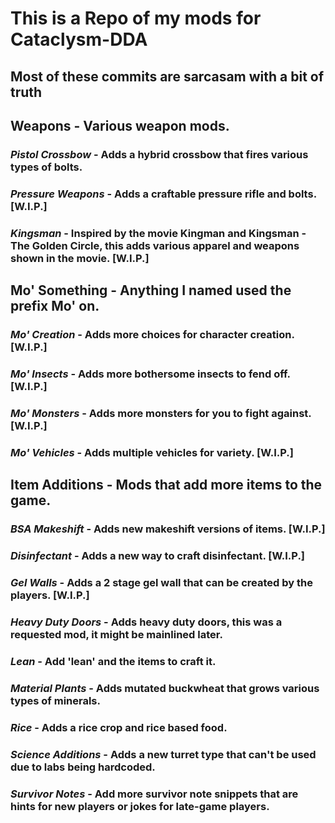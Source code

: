 # This is a Repo of my mods for Cataclysm-DDA
## Most of these commits are sarcasam with a bit of truth

## Weapons - Various weapon mods.

### *Pistol Crossbow* - Adds a hybrid crossbow that fires various types of bolts.

### *Pressure Weapons* - Adds a craftable pressure rifle and bolts. [W.I.P.]

### *Kingsman* - Inspired by the movie Kingman and Kingsman - The Golden Circle, this adds various apparel and weapons shown in the movie. [W.I.P.]

## Mo' Something - Anything I named used the prefix Mo' on.

### *Mo' Creation* - Adds more choices for character creation. [W.I.P.]

### *Mo' Insects* - Adds more bothersome insects to fend off. [W.I.P.]

### *Mo' Monsters* - Adds more monsters for you to fight against. [W.I.P.]

### *Mo' Vehicles* - Adds multiple vehicles for variety. [W.I.P.]

## Item Additions - Mods that add more items to the game.

### *BSA Makeshift* - Adds new makeshift versions of items. [W.I.P.]

### *Disinfectant* - Adds a new way to craft disinfectant. [W.I.P.]

### *Gel Walls* - Adds a 2 stage gel wall that can be created by the players. [W.I.P.]

### *Heavy Duty Doors* - Adds heavy duty doors, this was a requested mod, it might be mainlined later.

### *Lean* - Add 'lean' and the items to craft it.

### *Material Plants* - Adds mutated buckwheat that grows various types of minerals.

### *Rice* - Adds a rice crop and rice based food.

### *Science Additions* - Adds a new turret type that can't be used due to labs being hardcoded.

### *Survivor Notes* - Add more survivor note snippets that are hints for new players or jokes for late-game players.